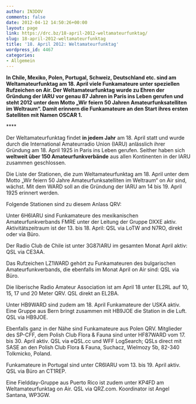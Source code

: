 ```yaml
---
author: IN3DOV
comments: false
date: 2012-04-12 14:50:26+00:00
layout: page
link: https://drc.bz/18-april-2012-weltamateurfunktag/
slug: 18-april-2012-weltamateurfunktag
title: '18. April 2012: Weltamateurfunktag'
wordpress_id: 4467
categories:
- Allgemein
---
```


**In Chile, Mexiko, Polen, Portugal, Schweiz, Deutschland etc. sind am Weltamateurfunktag am 18. April viele Funkamateure unter speziellen Rufzeichen on Air. Der Weltamateurfunktag wurde zu Ehren der Gründung der IARU vor genau 87 Jahren in Paris ins Leben gerufen und steht 2012 unter dem Motto „Wir feiern 50 Jahren Amateurfunksatelliten im Weltraum“. Damit erinnern die Funkamateure an den Start ihres ersten Satelliten mit Namen OSCAR 1.**




**** 









Der Weltamateurfunktag findet **in jedem Jahr** am 18. April statt und wurde durch die International Amateurradio Union (IARU) anlässlich ihrer Gründung am 18. April 1925 in Paris ins Leben gerufen. Seither haben sich **weltweit über 150 Amateurfunkverbände** aus allen Kontinenten in der IARU zusammen geschlossen.

Die Liste der Stationen, die zum Weltamateurfunktag am 18. April unter dem Motto „Wir feiern 50 Jahre Amateurfunksatelliten im Weltraum“ on Air sind, wächst. Mit dem WARD soll an die Gründung der IARU am 14 bis 19. April 1925 erinnert werden.

Folgende Stationen sind zu diesem Anlass QRV:




Unter 6H6IARU sind Funkamateure des mexikanischen Amateurfunkverbands FMRE unter der Leitung der Gruppe DXXE aktiv. Aktivitätszeitraum ist der 13. bis 18. April: QSL via LoTW and N7RO, direkt oder via Büro.

Der Radio Club de Chile ist unter 3G87IARU im gesamten Monat April aktiv: QSL via CE3AA.

Das Rufzeichen LZ1WARD gehört zu Funkamateuren des bulgarischen Amateurfunkverbands, die ebenfalls im Monat April on Air sind: QSL via Büro.

Die liberische Radio Amateur Association ist am April 18 unter EL2RL auf 10, 15, 17 und 20 Meter QRV. QSL direkt an EL2BA.

Unter HB9WARD sind zudem am 18. April Funkamateure der USKA aktiv. Eine Gruppe aus Bern bringt zusammen mit HB9JOE die Station in die Luft. QSL via HB9JOE.

Ebenfalls ganz in der Nähe sind Funkamateure aus Polen QRV. Mitglieder des SP-CFF, dem Polish Club Flora & Fauna sind unter HF87WARD vom 17. bis 30. April aktiv. QSL via eQSL.cc und WFF LogSearch; QSLs direct mit SASE an den Polish Club Flora & Fauna, Suchacz, Wielmozy 5b, 82-340 Tolkmicko, Poland.

Funkamateure in Portugal sind unter CR6IARU vom 13. bis 19. April aktiv. QSL via Büro an CT1REP.

Eine Fieldday-Gruppe aus Puerto Rico ist zudem unter KP4FD am Weltamateurfunktag on Air. QSL via QRZ.com. Koordinator ist Angel Santana, WP3GW.


